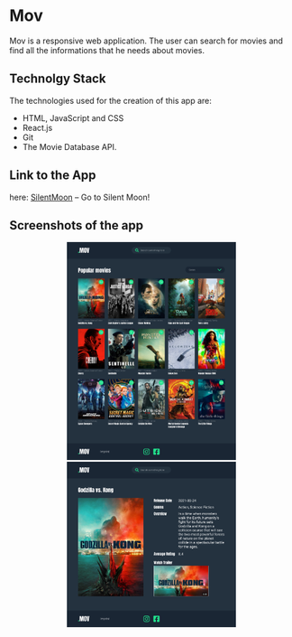 # Mov

Mov is a responsive web application. The user can search for movies and find all the informations that he needs about movies. 


## Technolgy Stack 

The technologies used for the creation of this app are: 
- HTML, JavaScript and CSS
- React.js
- Git
- The Movie Database API.


## Link to the App

here: [SilentMoon](https://p-movie-app.herokuapp.com/) – Go to Silent Moon!


## Screenshots of the app

<div align="center">
    <img src="./screenshots/mov1.jpg" width="300" />
     <img src="./screenshots/mov2.jpg" width="300" />
    <br/> 
</div>







